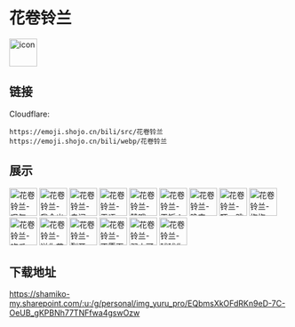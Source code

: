 # 花卷铃兰
<img src="https://emoji.shojo.cn/bili/src/花卷铃兰/icon.png" width="50" height="50" alt="icon">

## 链接
Cloudflare:
```
https://emoji.shojo.cn/bili/src/花卷铃兰
https://emoji.shojo.cn/bili/webp/花卷铃兰
```
## 展示
<img src="https://emoji.shojo.cn/bili/src/花卷铃兰/花卷铃兰-叹气.png" width="50" height="50" alt="花卷铃兰-叹气">
<img src="https://emoji.shojo.cn/bili/src/花卷铃兰/花卷铃兰-我会出手.png" width="50" height="50" alt="花卷铃兰-我会出手">
<img src="https://emoji.shojo.cn/bili/src/花卷铃兰/花卷铃兰-自闭.png" width="50" height="50" alt="花卷铃兰-自闭">
<img src="https://emoji.shojo.cn/bili/src/花卷铃兰/花卷铃兰-无语.png" width="50" height="50" alt="花卷铃兰-无语">
<img src="https://emoji.shojo.cn/bili/src/花卷铃兰/花卷铃兰-赞哦.png" width="50" height="50" alt="花卷铃兰-赞哦">
<img src="https://emoji.shojo.cn/bili/src/花卷铃兰/花卷铃兰-干饭人.png" width="50" height="50" alt="花卷铃兰-干饭人">
<img src="https://emoji.shojo.cn/bili/src/花卷铃兰/花卷铃兰-晚安.png" width="50" height="50" alt="花卷铃兰-晚安">
<img src="https://emoji.shojo.cn/bili/src/花卷铃兰/花卷铃兰-吓一跳.png" width="50" height="50" alt="花卷铃兰-吓一跳">
<img src="https://emoji.shojo.cn/bili/src/花卷铃兰/花卷铃兰-抱抱.png" width="50" height="50" alt="花卷铃兰-抱抱">
<img src="https://emoji.shojo.cn/bili/src/花卷铃兰/花卷铃兰-吃瓜.png" width="50" height="50" alt="花卷铃兰-吃瓜">
<img src="https://emoji.shojo.cn/bili/src/花卷铃兰/花卷铃兰-送你花花.png" width="50" height="50" alt="花卷铃兰-送你花花">
<img src="https://emoji.shojo.cn/bili/src/花卷铃兰/花卷铃兰-裂开.png" width="50" height="50" alt="花卷铃兰-裂开">
<img src="https://emoji.shojo.cn/bili/src/花卷铃兰/花卷铃兰-不愿面对.png" width="50" height="50" alt="花卷铃兰-不愿面对">
<img src="https://emoji.shojo.cn/bili/src/花卷铃兰/花卷铃兰-弱小可怜.png" width="50" height="50" alt="花卷铃兰-弱小可怜">
<img src="https://emoji.shojo.cn/bili/src/花卷铃兰/花卷铃兰-球球你.png" width="50" height="50" alt="花卷铃兰-球球你">

## 下载地址

https://shamiko-my.sharepoint.com/:u:/g/personal/img_yuru_pro/EQbmsXkOFdRKn9eD-7C-OeUB_gKPBNh77TNFfwa4gswOzw